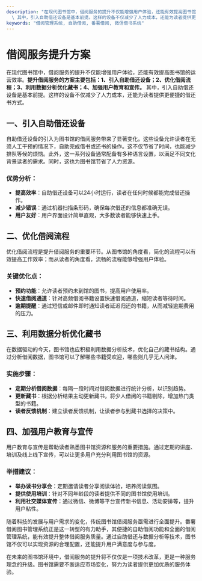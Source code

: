 ```yaml
---
description: "在现代图书馆中，借阅服务的提升不仅能增强用户体验，还能有效提高图书馆的运营效率。**提升借阅服务的方案主要包括：1、引入自助借还设备；2、优化借阅流程；3、利用数据分析优化藏书；4、加强用户教育和宣传。**\
  \ 其中，引入自助借还设备是基本前提。这样的设备不仅减少了人力成本，还能为读者提供更便捷的借还书方式。"
keywords: "借阅管理系统, 自助借阅, 番薯借阅, 微信借书系统"
---
```

# 借阅服务提升方案

在现代图书馆中，借阅服务的提升不仅能增强用户体验，还能有效提高图书馆的运营效率。**提升借阅服务的方案主要包括：1、引入自助借还设备；2、优化借阅流程；3、利用数据分析优化藏书；4、加强用户教育和宣传。** 其中，引入自助借还设备是基本前提。这样的设备不仅减少了人力成本，还能为读者提供更便捷的借还书方式。

## 一、引入自助借还设备

自助借还设备的引入为图书馆的借阅服务带来了显著变化。这些设备允许读者在无须人工干预的情况下，自助完成借书或还书的操作。这不仅节省了时间，也能减少排队等候的烦恼。此外，这一系列设备通常配备有多种语言设置，以满足不同文化背景读者的需求。同时，这也为图书馆节省了人力资源。

### 优势分析：

- **提高效率**：自助借还设备可以24小时运行，读者在任何时候都能完成借还操作。
- **减少错误**：通过机器扫描条形码，确保每次借还的信息都准确无误。
- **用户友好**：用户界面设计简单直观，大多数读者能够快速上手。

## 二、优化借阅流程

优化借阅流程是提升借阅服务的重要环节。从图书馆的角度看，简化的流程可以有效提高工作效率；而从读者的角度看，流畅的流程能够增强用户体验。

### 关键优化点：

- **预约功能**：允许读者预约未到馆的图书，提高用户使用率。
- **快速借阅通道**：针对高频借阅书籍设置快速借阅通道，缩短读者等待时间。
- **逾期提醒**：通过短信或邮件即时通知读者延迟归还的书籍，从而减轻逾期费用的压力。

## 三、利用数据分析优化藏书

在数据驱动的今天，图书馆也应积极利用数据分析技术，优化自己的藏书结构。通过分析借阅数据，图书馆可以了解哪些书籍受欢迎，哪些则几乎无人问津。

### 实施步骤：

- **定期分析借阅数据**：每隔一段时间对借阅数据进行统计分析，以识别趋势。
- **更新藏书**：根据分析结果主动更新藏书，将少人借阅的书籍剔除，增加热门类型的书籍。
- **读者反馈机制**：建立读者反馈机制，让读者参与到藏书选择的决策中。

## 四、加强用户教育与宣传

用户教育与宣传是帮助读者熟悉图书馆资源和服务的重要措施。通过定期的讲座、培训及线上线下宣传，可以让更多用户充分利用图书馆的资源。

### 举措建议：

- **举办读书分享会**：定期邀请读者分享阅读体验，培养阅读氛围。
- **提供使用培训**：针对不同年龄段的读者提供不同的图书馆使用培训。
- **利用社交媒体宣传**：通过微信、微博等平台宣传新书信息、活动安排等，提升用户粘性。

随着科技的发展与用户需求的变化，传统图书馆借阅服务亟需进行全面提升。番薯借阅图书管理系统正是这一转型的有力助手，其便捷的自助借阅功能和全面的借阅管理系统，能有效提升整体借阅服务质量。通过自助借还与数据分析等技术，图书馆不仅可以实现资源的合理配置，还能提升用户满意度与参与度。

在未来的图书馆环境中，借阅服务的提升将不仅仅是一项技术改革，更是一种服务理念的升级。图书馆需要不断适应市场变化，努力为读者提供更加优质的服务体验。
